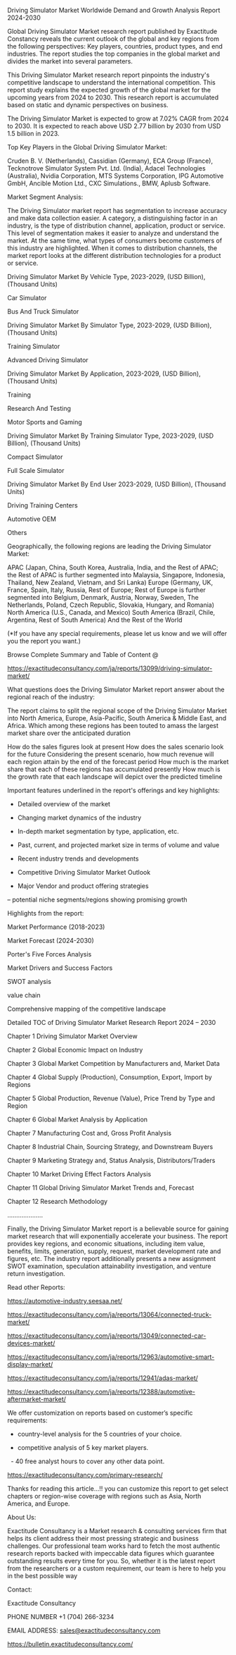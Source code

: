 Driving Simulator Market Worldwide Demand and Growth Analysis Report 2024-2030

Global Driving Simulator Market research report published by Exactitude Constancy reveals the current outlook of the global and key regions from the following perspectives: Key players, countries, product types, and end industries. The report studies the top companies in the global market and divides the market into several parameters.

This Driving Simulator Market research report pinpoints the industry's competitive landscape to understand the international competition. This report study explains the expected growth of the global market for the upcoming years from 2024 to 2030. This research report is accumulated based on static and dynamic perspectives on business.

The Driving Simulator Market is expected to grow at 7.02% CAGR from 2024 to 2030. It is expected to reach above USD 2.77 billion by 2030 from USD 1.5 billion in 2023.

Top Key Players in the Global Driving Simulator Market:

Cruden B. V. (Netherlands), Cassidian (Germany), ECA Group (France), Tecknotrove Simulator System Pvt. Ltd. (India), Adacel Technologies (Australia), Nvidia Corporation, MTS Systems Corporation, IPG Automotive GmbH, Ancible Motion Ltd., CXC Simulations., BMW, Aplusb Software.

Market Segment Analysis:

The Driving Simulator market report has segmentation to increase accuracy and make data collection easier. A category, a distinguishing factor in an industry, is the type of distribution channel, application, product or service. This level of segmentation makes it easier to analyze and understand the market. At the same time, what types of consumers become customers of this industry are highlighted. When it comes to distribution channels, the market report looks at the different distribution technologies for a product or service.

Driving Simulator Market By Vehicle Type, 2023-2029, (USD Billion), (Thousand Units)

Car Simulator

Bus And Truck Simulator

Driving Simulator Market By Simulator Type, 2023-2029, (USD Billion), (Thousand Units)

Training Simulator

Advanced Driving Simulator

Driving Simulator Market By Application, 2023-2029, (USD Billion), (Thousand Units)

Training

Research And Testing

Motor Sports and Gaming

Driving Simulator Market By Training Simulator Type, 2023-2029, (USD Billion), (Thousand Units)

Compact Simulator

Full Scale Simulator

Driving Simulator Market By End User 2023-2029, (USD Billion), (Thousand Units)

Driving Training Centers

Automotive OEM

Others

Geographically, the following regions are leading the Driving Simulator Market:

APAC (Japan, China, South Korea, Australia, India, and the Rest of APAC; the Rest of APAC is further segmented into Malaysia, Singapore, Indonesia, Thailand, New Zealand, Vietnam, and Sri Lanka)
Europe (Germany, UK, France, Spain, Italy, Russia, Rest of Europe; Rest of Europe is further segmented into Belgium, Denmark, Austria, Norway, Sweden, The Netherlands, Poland, Czech Republic, Slovakia, Hungary, and Romania)
North America (U.S., Canada, and Mexico)
South America (Brazil, Chile, Argentina, Rest of South America)
And the Rest of the World

(*If you have any special requirements, please let us know and we will offer you the report you want.)

Browse Complete Summary and Table of Content @

https://exactitudeconsultancy.com/ja/reports/13099/driving-simulator-market/

What questions does the Driving Simulator Market report answer about the regional reach of the industry:

The report claims to split the regional scope of the Driving Simulator Market into North America, Europe, Asia-Pacific, South America & Middle East, and Africa. Which among these regions has been touted to amass the largest market share over the anticipated duration

How do the sales figures look at present How does the sales scenario look for the future
Considering the present scenario, how much revenue will each region attain by the end of the forecast period
How much is the market share that each of these regions has accumulated presently
How much is the growth rate that each landscape will depict over the predicted timeline

Important features underlined in the report's offerings and key highlights:

- Detailed overview of the market

- Changing market dynamics of the industry

- In-depth market segmentation by type, application, etc.

- Past, current, and projected market size in terms of volume and value

- Recent industry trends and developments

- Competitive Driving Simulator Market Outlook

- Major Vendor and product offering strategies

– potential niche segments/regions showing promising growth

Highlights from the report:

Market Performance (2018-2023)

Market Forecast (2024-2030)

Porter's Five Forces Analysis

Market Drivers and Success Factors

SWOT analysis

value chain

Comprehensive mapping of the competitive landscape

Detailed TOC of Driving Simulator Market Research Report 2024 – 2030

Chapter 1 Driving Simulator Market Overview

Chapter 2 Global Economic Impact on Industry

Chapter 3 Global Market Competition by Manufacturers and, Market Data

Chapter 4 Global Supply (Production), Consumption, Export, Import by Regions

Chapter 5 Global Production, Revenue (Value), Price Trend by Type and Region

Chapter 6 Global Market Analysis by Application

Chapter 7 Manufacturing Cost and, Gross Profit Analysis

Chapter 8 Industrial Chain, Sourcing Strategy, and Downstream Buyers

Chapter 9 Marketing Strategy and, Status Analysis, Distributors/Traders

Chapter 10 Market Driving Effect Factors Analysis

Chapter 11 Global Driving Simulator Market Trends and, Forecast

Chapter 12 Research Methodology

………………..

Finally, the Driving Simulator Market report is a believable source for gaining market research that will exponentially accelerate your business. The report provides key regions, and economic situations, including item value, benefits, limits, generation, supply, request, market development rate and figures, etc. The industry report additionally presents a new assignment SWOT examination, speculation attainability investigation, and venture return investigation.

Read other Reports:

https://automotive-industry.seesaa.net/

https://exactitudeconsultancy.com/ja/reports/13064/connected-truck-market/

https://exactitudeconsultancy.com/ja/reports/13049/connected-car-devices-market/

https://exactitudeconsultancy.com/ja/reports/12963/automotive-smart-display-market/

https://exactitudeconsultancy.com/ja/reports/12941/adas-market/

https://exactitudeconsultancy.com/ja/reports/12388/automotive-aftermarket-market/

We offer customization on reports based on customer’s specific requirements:

- country-level analysis for the 5 countries of your choice.

- competitive analysis of 5 key market players.

  - 40 free analyst hours to cover any other data point.

https://exactitudeconsultancy.com/primary-research/

Thanks for reading this article...!! you can customize this report to get select chapters or region-wise coverage with regions such as Asia, North America, and Europe.

About Us:

Exactitude Consultancy is a Market research & consulting services firm that helps its client address their most pressing strategic and business challenges. Our professional team works hard to fetch the most authentic research reports backed with impeccable data figures which guarantee outstanding results every time for you. So, whether it is the latest report from the researchers or a custom requirement, our team is here to help you in the best possible way

Contact:

Exactitude Consultancy

PHONE NUMBER +1 (704) 266-3234

EMAIL ADDRESS: sales@exactitudeconsultancy.com

https://bulletin.exactitudeconsultancy.com/
